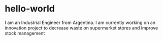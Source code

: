 # hello-world
I am an Industrial Engineer from Argentina. 
I am currently working on an innovation project to decrease waste on supermarket stores and improve stock management
